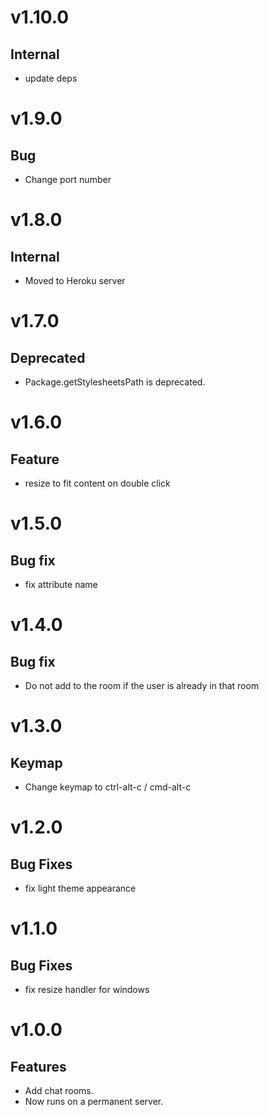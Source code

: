 <a name="v1.10.0"></a>
# v1.10.0

## Internal

- update deps

<a name="v1.9.0"></a>
# v1.9.0

## Bug

- Change port number

<a name="v1.8.0"></a>
# v1.8.0

## Internal

- Moved to Heroku server

<a name="v1.7.0"></a>
# v1.7.0

## Deprecated

- Package.getStylesheetsPath is deprecated.

<a name="v1.6.0"></a>
# v1.6.0

## Feature

- resize to fit content on double click

<a name="v1.5.0"></a>
# v1.5.0

## Bug fix

- fix attribute name

<a name="v1.4.0"></a>
# v1.4.0

## Bug fix

- Do not add to the room if the user is already in that room

<a name="v1.3.0"></a>
# v1.3.0

## Keymap

- Change keymap to ctrl-alt-c / cmd-alt-c

<a name="v1.2.0"></a>
# v1.2.0

## Bug Fixes

- fix light theme appearance

<a name="v1.1.0"></a>
# v1.1.0

## Bug Fixes

- fix resize handler for windows

<a name="v1.0.0"></a>
# v1.0.0

## Features

- Add chat rooms.
- Now runs on a permanent server.
